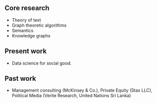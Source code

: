 ## Core research
- Theory of text
- Graph theoretic algorithms
- Semantics
- Knowledge graphs

## Present work

- Data science for social good.

## Past work

- Management consulting (McKinsey & Co.), Private Equity (Stax LLC), Political Media (Verite Research, United Nations Sri Lanka)
